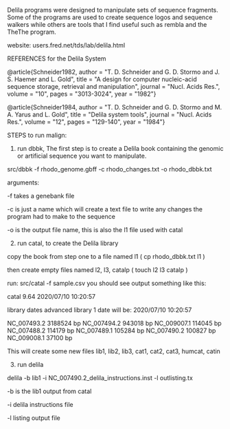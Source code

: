 Delila programs were designed to manipulate sets of sequence fragments. 
Some of the programs are used to create sequence logos and sequence walkers 
while others are tools that I find useful such as rembla and the TheThe program.

website:  users.fred.net/tds/lab/delila.html


REFERENCES for the Delila System

   @article{Schneider1982,
   author = "T. D. Schneider
   and G. D. Stormo
   and J. S. Haemer
   and L. Gold",
   title = "A design for computer nucleic-acid sequence storage,
   retrieval and manipulation",
   journal = "Nucl. Acids Res.",
   volume = "10",
   pages = "3013-3024",
   year = "1982"}


   @article{Schneider1984,
   author = "T. D. Schneider
   and G. D. Stormo
   and M. A. Yarus
   and L. Gold",
   title = "Delila system tools",
   journal = "Nucl. Acids Res.",
   volume = "12",
   pages = "129-140",
   year = "1984"}


 STEPS to run malign:

1) run dbbk, The first step is to create a Delila book containing the genomic or artificial sequence you want to manipulate. 

src/dbbk -f rhodo_genome.gbff -c rhodo_changes.txt  -o rhodo_dbbk.txt

arguments:

-f takes a genebank file

-c  is just a name which will create a text file to write any changes the program had to make to the sequence

-o is the output file name, this is also the l1 file used with catal


2) run catal, to create the Delila library

  copy the book from step one to a file named l1  ( cp rhodo_dbbk.txt l1 )

  then create empty files named l2, l3, catalp    ( touch l2 l3 catalp )


run:  src/catal -f sample.csv
 you should see output something like this:

 catal 9.64 2020/07/10 10:20:57

 library dates advanced
 library 1 date will be: 2020/07/10 10:20:57

 NC_007493.2 3188524 bp
 NC_007494.2 943018 bp
 NC_009007.1 114045 bp
 NC_007488.2 114179 bp
 NC_007489.1 105284 bp
 NC_007490.2 100827 bp
 NC_009008.1  37100 bp


This will create some new files  lib1, lib2, lib3, cat1, cat2, cat3, humcat, catin

3) run delila

delila -b lib1 -i NC_007490.2_delila_instructions.inst -l outlisting.tx

-b is the lib1 output from catal

-i delila instructions file

-l listing output file









